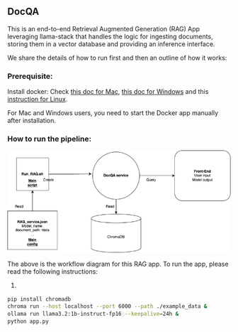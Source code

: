 ## DocQA

This is an end-to-end Retrieval Augmented Generation (RAG) App leveraging llama-stack that handles the logic for ingesting documents, storing them in a vector database and providing an inference interface.

We share the details of how to run first and then an outline of how it works:

### Prerequisite:

Install docker: Check [this doc for Mac](https://docs.docker.com/desktop/setup/install/mac-install/), [this doc for Windows](https://docs.docker.com/desktop/setup/install/windows-install/) and this [instruction for Linux](https://docs.docker.com/engine/install/).

For Mac and Windows users, you need to start the Docker app manually after installation.

### How to run the pipeline:

![RAG_workflow](./data/assets/DocQA.png)

The above is the workflow diagram for this RAG app. To run the app, please read the following instructions:

1.

```bash
pip install chromadb
chroma run --host localhost --port 6000 --path ./example_data &
ollama run llama3.2:1b-instruct-fp16 --keepalive=24h &
python app.py
```

